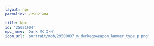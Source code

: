 ```yaml
---
layout: npc
permalink: /25021904

title: Npc
id: '25021904'
npc_name: 'Dark MK I-H'
icon_url: 'portrait/mob/29500007_m_darkegoweapon_hammer_type_p.png'
---
```


